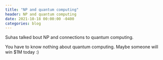 ```yaml
---
title: "NP and quantum computing"
header: NP and quantum computing
date: 2021-10-18 00:00:00 -0400
categories: blog
---
```


Suhas talked bout NP and connections to quantum computing.

You have to know nothing about quantum
computing. Maybe someone will win $1M today :)

